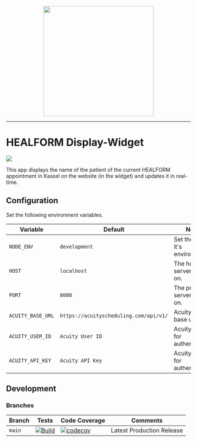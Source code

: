 <div align="center"><img src="https://assets.dmnktoe.de/__ext/healform/healform_logo_wide.png" width="300"></div>

<hr>

# HEALFORM Display-Widget

<p>
<img src="https://img.shields.io/github/package-json/v/HEALFORM/healform-display-widget.svg">
</p>

This app displays the name of the patient of the current HEALFORM appointment in Kassel on the website (in the widget) and updates it in real-time.

## Configuration

Set the following environment variables.

| Variable | Default | Notes                          |
| -------- | ------- | ------------------------------ |
| `NODE_ENV`   | `development`  | Set the server it's environment. |
| `HOST`   | `localhost`  | The host the server listens on. |
| `PORT`   | `8080`  | The port the server listens on. |
| `ACUITY_BASE_URL`   | `https://acuityscheduling.com/api/v1/`  | Acuity API base url. |
| `ACUITY_USER_ID`   | `Acuity User ID`  | Acuity User ID for authentication. |
| `ACUITY_API_KEY`   | `Acuity API Key`  | Acuity API Key for authentication. |

## Development

### Branches

<!-- prettier-ignore -->
| Branch | Tests | Code Coverage | Comments                  |
|--------| ----- | ------------- | ------------------------- |
| `main`    | [![Build](https://github.com/HEALFORM/healform-display-widget/actions/workflows/build.yml/badge.svg)](https://github.com/HEALFORM/healform-display-widget/actions/workflows/build.yml) | [![codecov](https://codecov.io/gh/HEALFORM/healform-display-widget/branch/main/graph/badge.svg?token=LQGEqYJJUu)](https://codecov.io/gh/HEALFORM/healform-display-widget) | Latest Production Release |
